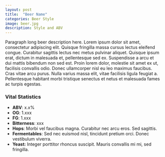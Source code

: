 ```yaml
---
layout: post
title:  "Beer Name"
categories: Beer Style
image: beer.jpg
description: Style and ABV
---
```

Paragraph long beer description here. Lorem ipsum dolor sit amet, consectetur adipiscing elit. Quisque fringilla massa cursus lectus eleifend congue. Curabitur sagittis lectus nec metus pulvinar aliquet. Quisque ipsum erat, dictum in malesuada et, pellentesque sed ex. Suspendisse a arcu et dui mattis bibendum non sed est. Proin lorem dolor, molestie sit amet ex ut, facilisis convallis odio. Donec ullamcorper nisl eu leo maximus faucibus. Cras vitae arcu purus. Nulla varius massa elit, vitae facilisis ligula feugiat a. Pellentesque habitant morbi tristique senectus et netus et malesuada fames ac turpis egestas.

### Vital Statistics

* **ABV**: x.x%
* **OG**: 1.xxx
* **FG**: 1.xxx
* **Bitterness**: xxx
* **Hops**: Morbi vel faucibus magna. Curabitur nec arcu eros. Sed sagittis.
* **Fermentables**: Sed nec euismod nisl, tincidunt pretium orci. Donec vestibulum viverra.
* **Yeast:** Integer porttitor rhoncus suscipit. Mauris convallis mi mi, sed fringilla.
